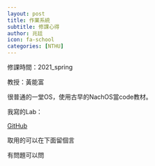 ```yaml
---
layout: post
title: 作業系統
subtitle: 修課心得
author: 兆廷
icon: fa-school
categories: [NTHU]
---
```


修課時間：2021_spring

教授：黃能富

很普通的一堂OS，使用古早的NachOS當code教材。

我寫的Lab：

[GitHub](https://github.com/jtchen0528/NTHU-CS342300)

取用的可以在下面留個言

有問題可以問

<br>

